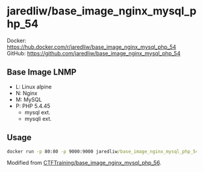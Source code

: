 # jaredliw/base_image_nginx_mysql_php_54

Docker: https://hub.docker.com/r/jaredliw/base_image_nginx_mysql_php_54 \
GitHub: https://github.com/jaredliw/base_image_nginx_mysql_php_54

## Base Image LNMP

- L: Linux alpine
- N: Nginx
- M: MySQL
- P: PHP 5.4.45
    + mysql ext.
    + mysqli ext.

## Usage

```cmd
docker run -p 80:80 -p 9000:9000 jaredliw/base_image_nginx_mysql_php_54 myapp
```

Modified from [CTFTraining/base_image_nginx_mysql_php_56](https://github.com/CTFTraining/base_image_nginx_mysql_php_56).